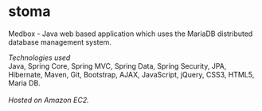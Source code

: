stoma
=====
Medbox - Java web based application which uses the MariaDB distributed database management system.

*Technologies used*
<br/>
Java, Spring Core, Spring MVC, Spring Data, Spring Security, JPA, Hibernate, Maven, Git, Bootstrap, AJAX, JavaScript, jQuery, CSS3, HTML5, Maria DB.
<br/>
<br/>
*Hosted on Amazon EC2.*
